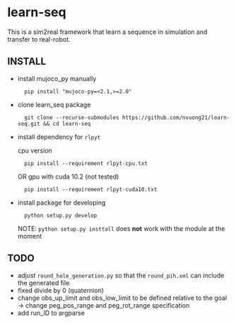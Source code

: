 # learn-seq
This is a sim2real framework that learn a sequence in simulation and transfer to
real-robot.

## INSTALL
- install mujoco_py manually

        pip install "mujoco-py=<2.1,>=2.0"

- clone learn_seq package

        git clone --recurse-submodules https://github.com/nvuong21/learn-seq.git && cd learn-seq

- install dependency for `rlpyt`

    cpu version

        pip install --requirement rlpyt-cpu.txt

    OR gpu with cuda 10.2 (not tested)

        pip install --requirement rlpyt-cuda10.txt

- install package for developing

        python setup.py develop

    NOTE: `python setup.py insttall` does **not** work with the module at the moment

## TODO
- adjust `round_hole_generation.py` so that the `round_pih.xml` can include the generated file
- fixed divide by 0 (quaternion)
- change obs_up_limit and obs_low_limit to be defined relative to the goal -> change peg_pos_range and peg_rot_range specification
- add run_ID to argparse
